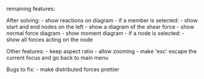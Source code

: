 remaining features:

After solving: 
    - show reactions on diagram
    - if a member is selected:
        - show start and end nodes on the left
        - show a diagram of the shear force
        - show normal force diagram
        - show moment diagram
    - if a node is selected:
        - show all forces acting on the node

Other features:
    - keep aspect ratio
    - allow zooming
    - make 'esc' escape the current focus and go back to main menu
    
    

Bugs to fix:
    - make distributed forces prettier